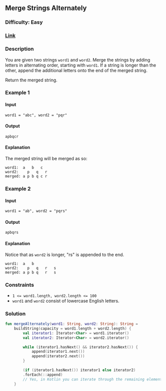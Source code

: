 ## Merge Strings Alternately
### Difficulty: Easy
### [Link](https://leetcode.com/problems/merge-strings-alternately/)

### Description
You are given two strings `word1` and `word2`. Merge the strings by adding letters in alternating order, starting with `word1`. If a string is longer than the other, append the additional letters onto the end of the merged string.

Return the merged string.

### Example 1

#### Input
`word1 = "abc", word2 = "pqr"`

#### Output
`apbqcr`

#### Explanation
The merged string will be merged as so:
```
word1:  a   b   c
word2:    p   q   r
merged: a p b q c r
```

### Example 2

#### Input
`word1 = "ab", word2 = "pqrs"`

#### Output
`apbqrs`

#### Explanation
Notice that as `word2` is longer, "rs" is appended to the end.
```
word1:  a   b 
word2:    p   q   r   s
merged: a p b q   r   s
```

### Constraints
- `1 <= word1.length, word2.length <= 100`
- `word1` and `word2` consist of lowercase English letters.

### Solution

```kotlin
fun mergeAlternately(word1: String, word2: String): String =
    buildString(capacity = word1.length + word2.length) {
        val iterator1: Iterator<Char> = word1.iterator()
        val iterator2: Iterator<Char> = word2.iterator()
        
        while (iterator1.hasNext() && iterator2.hasNext()) {
            append(iterator1.next())
            append(iterator2.next())
        }
        
        (if (iterator1.hasNext()) iterator1 else iterator2)
        .forEach(::append)
        // Yes, in Kotlin you can iterate through the remaining elements of an iterator using a for loop or forEach.
    }
```